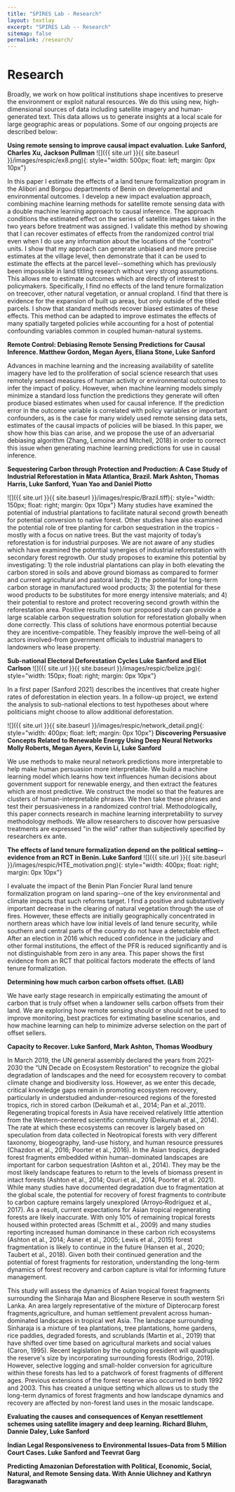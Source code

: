 ```yaml
---
title: "SPIRES Lab - Research"
layout: textlay
excerpt: "SPIRES Lab -- Research"
sitemap: false
permalink: /research/
---
```


# Research
Broadly, we work on how political institutions shape incentives to preserve the environment or exploit natural resources. We do this using new, high-dimensional sources of data including satellite imagery and human-generated text. This data allows us to generate insights at a local scale for large geographic areas or populations. Some of our ongoing projects are described below:

**Using remote sensing to improve causal impact evaluation. Luke Sanford, Charles Xu, Jackson Pullman** ![]({{ site.url }}{{ site.baseurl }}/images/respic/ex8.png){: style="width: 500px; float: left; margin: 0px 10px"}

In this paper I estimate the effects of a land tenure formalization program in the Alibori and Borgou departments of Benin on developmental and environmental outcomes. I develop a new impact evaluation approach, combining machine learning methods for satellite remote sensing data with a double machine learning approach to causal inference. The approach conditions the estimated effect on the series of satellite images taken in the two years before treatment was assigned. I validate this method by showing that I can recover estimates of effects from the randomized control trial even when I do use any information about the locations of the "control" units. I show that my approach can generate unbiased and more precise estimates at the village level, then demonstrate that it can be used to estimate the effects at the parcel level--something which has previously been impossible in land titling research without very strong assumptions. This allows me to estimate outcomes which are directly of interest to policymakers. Specifically, I find no effects of the land tenure formalization on treecover, other natural vegetation, or annual cropland. I find that there is evidence for the expansion of built up areas, but only outside of the titled parcels. I show that standard methods recover biased estimates of these effects. This method can be adapted to improve estimates the effects of many spatially targeted policies while accounting for a host of potential confounding variables common in coupled human-natural systems.

**Remote Control: Debiasing Remote Sensing Predictions for Causal Inference. Matthew Gordon, Megan Ayers, Eliana Stone, Luke Sanford**

Advances in machine learning and the increasing availability of satellite imagery have led to the proliferation of social science research that uses remotely sensed measures of human activity or environmental outcomes to infer the impact of policy. However, when machine learning models simply minimize a standard loss function the predictions they generate will often produce biased estimates when used for causal inference. If the prediction error in the outcome variable is correlated with policy variables or important confounders, as is the case for many widely used remote sensing data sets, estimates of the causal impacts of policies will be biased. In this paper, we show how this bias can arise, and we propose the use of an adversarial debiasing algorithm (Zhang, Lemoine and Mitchell, 2018) in order to correct this issue when generating machine learning predictions for use in causal inference.

**Sequestering Carbon through Protection and Production: A Case Study of Industrial Reforestation in Mata Atlantica, Brazil. Mark Ashton, Thomas Harris, Luke Sanford, Yuan Yao and Daniel Piotto**

![]({{ site.url }}{{ site.baseurl }}/images/respic/Brazil.tiff){: style="width: 150px; float: right; margin: 0px 10px"} Many studies have examined the potential of industrial plantations to facilitate natural second growth beneath for potential conversion to native forest. Other studies have also examined the potential role of tree planting for carbon sequestration in the tropics - mostly with a focus on native trees. But the vast majority of today’s reforestation is for industrial purposes. We are not aware of any studies which have examined the potential synergies of industrial reforestation with secondary forest regrowth. Our study proposes to examine this potential by investigating: 1) the role industrial plantations can play in both elevating the carbon stored in soils and above ground biomass as compared to former and current agricultural and pastoral lands; 2) the potential for long-term carbon storage in manufactured wood products; 3) the potential for these wood products to be substitutes for more energy intensive materials; and 4) their potential to restore and protect recovering second growth within the reforestation area. Positive results from our proposed study can provide a large scalable carbon sequestration solution for reforestation globally when done correctly. This class of solutions have enormous potential because they are incentive-compatible. They feasibly improve the well-being of all actors involved–from government officials to industrial managers to landowners who lease property.

**Sub-national Electoral Deforestation Cycles Luke Sanford and Eliot Carlson** ![]({{ site.url }}{{ site.baseurl }}/images/respic/belize.jpg){: style="width: 150px; float: right; margin: 0px 10px"}

In a first paper (Sanford 2021) describes the incentives that create higher rates of deforestation in election years. In a follow-up project, we extend the analysis to sub-national elections to test hypotheses about where politicians might choose to allow additional deforestation.

![]({{ site.url }}{{ site.baseurl }}/images/respic/network_detail.png){: style="width: 400px; float: left; margin: 0px 10px"} **Discovering Persuasive Concepts Related to Renewable Energy Using Deep Neural Networks Molly Roberts, Megan Ayers, Kevin Li, Luke Sanford**

We use methods to make neural network predictions more interpretable to help make human persuasion more interpretable. We build a machine learning model which learns how text influences human decisions about government support for renewable energy, and then extract the features which are most predictive. We construct the model so that the features are clusters of human-interpretable phrases. We then take these phrases and test their persuasiveness in a randomized control trial. Methodologically, this paper connects research in machine learning interpretability to survey methodology methods. We allow researchers to discover how persuasive treatments are expressed "in the wild" rather than subjectively specified by researchers ex ante.

**The effects of land tenure formalization depend on the political setting--evidence from an RCT in Benin. Luke Sanford** ![]({{ site.url }}{{ site.baseurl }}/images/respic/HTE_motivation.png){: style="width: 400px; float: right; margin: 0px 10px"}

I evaluate the impact of the Benin Plan Foncier Rural land tenure formalization program on land sparing--one of the key environmental and climate impacts that such reforms target. I find a positive and substantively important decrease in the clearing of natural vegetation through the use of fires. However, these effects are initially geographically concentrated in northern areas which have low initial levels of land tenure security, while southern and central parts of the country do not have a detectable effect. After an election in 2016 which reduced confidence in the judiciary and other formal institutions, the effect of the PFR is reduced significantly and is not distinguishable from zero in any area. This paper shows the first evidence from an RCT that political factors moderate the effects of land tenure formalization.


**Determining how much carbon carbon offsets offset. (LAB)**

We have early stage research in empirically estimating the amount of carbon that is truly offset when a landowner sells carbon offsets from their land. We are exploring how remote sensing should or should not be used to improve monitoring, best practices for extimating baseline scenarios, and how machine learning can help to minimize adverse selection on the part of offset sellers.

**Capacity to Recover. Luke Sanford, Mark Ashton, Thomas Woodbury**

In March 2019, the UN general assembly declared the years from 2021-2030 the “UN Decade on Ecosystem Restoration” to recognize the global degradation of landscapes and the need for ecosystem recovery to combat climate change and biodiversity loss. However, as we enter this decade, critical
knowledge gaps remain in promoting ecosystem recovery, particularly in understudied andunder-resourced regions of the forested tropics, rich in stored carbon (Deikumah et al., 2014; Pan et al.,2011). Regenerating tropical forests in Asia have received relatively little attention from the
Western-centered scientific community (Deikumah et al., 2014). The rate at which these ecosystems can recover is largely based on speculation from data collected in Neotropical forests with very different taxonomy, biogeography, land-use history, and human resource pressures (Chazdon et al., 2016; Poorter et al., 2016). In the Asian tropics, degraded forest fragments embedded within human-dominated landscapes
are important for carbon sequestration (Ashton et al., 2014). They may be the most likely landscape features to return to the levels of biomass present in intact forests (Ashton et al., 2014; Osuri et al., 2014, Poorter et al. 2021). While many studies have documented degradation due to fragmentation at the global scale, the potential for recovery of forest fragments to contribute to carbon capture remains largely
unexplored (Arroyo‐Rodríguez et al., 2017). As a result, current expectations for Asian tropical regenerating forests are likely inaccurate. With only 10% of remaining tropical forests housed within protected areas (Schmitt et al., 2009) and many studies reporting increased human dominance in these
carbon rich ecosystems (Ashton et al., 2014; Asner et al., 2005; Lewis et al., 2015) forest fragmentation is likely to continue in the future (Hansen et al., 2020; Taubert et al., 2018). Given both their continued generation and the potential of forest fragments for restoration, understanding the long-term dynamics of forest recovery and carbon capture is vital for informing future management.

This study will assess the dynamics of Asian tropical forest fragments surrounding the Sinharaja Man and Biosphere Reserve in south western Sri Lanka. An area largely representative of the mixture of Dipterocarp forest fragments,agriculture, and human settlement prevalent across human-dominated
landscapes in tropical wet Asia. The landscape surrounding Sinharaja is a mixture of tea plantations, tree plantations, home gardens, rice paddies, degraded forests, and scrublands (Martin et al., 2019) that have shifted over time based on agricultural markets and social values (Caron, 1995). Recent legislation by the outgoing president will quadruple the reserve's size by incorporating surrounding forests (Rodrigo, 2019). However, selective logging and small-holder conversion for agriculture within these forests has led to a patchwork of forest fragments of different ages. Previous extensions of the forest reserve also occurred in both 1992 and 2003. This has created a unique setting which allows us to study the long-term dynamics of forest fragments and how landscape dynamics and recovery are affected by non-forest land uses in the mosaic landscape.

**Evaluating the causes and consequences of Kenyan resettlement schemes using satellite imagery and deep learning. Richard Bluhm, Dannie Daley, Luke Sanford**

**Indian Legal Responsiveness to Environmental Issues–Data from 5 Million Court Cases. Luke Sanford and Teevrat Garg**

**Predicting Amazonian Deforestation with Political, Economic, Social, Natural, and Remote Sensing data. With Annie Ulichney and Kathryn Baragwanath**

<!-- # Research

Our overarching goal is to explore and understand new quantum states of electronic matter on the atomic scale. To do so, we use and develop novel spectroscopic-imaging scanning tunneling microscopy (SI-STM) tools to visualize the relevant quantum mechanical degrees of freedom.

Our goal is to build instruments and develop techniques that enable us to address the questions we find most interesting. This is possible thanks also to Milan's broad background with different research themes and technologies: he learned his trade in [Seamus Davis’ SI-STM lab](http://davisgroup.lassp.cornell.edu/) and with [Felix Baumberger](http://dpmc.unige.ch/gr_baumberger/index.html), and later moved as an [ETH fellow](http://www.ethfellows.ethz.ch/) to [Andreas Wallraff’s qudev lab](http://www.qudev.ethz.ch/) where he investigated coupled cavity arrays in circuit QED. We further have group members with different background and interests, working together on physics and instrumentation.

Here are some themes and techniques that we currently work on:

**Scanning tunneling noise spectroscopy (STNS).** We have developed a novel cryogenic MHz amplifier that allows us to measure not only the average tunneling current, but also its fluctuation! This has many applications: one can detect the fluctuations of the electronic states, peculiar tunneling processes, and shot noise. We have used this instrument to discover charge trapping in the insulating layer of the cuprates, connected to the c-axis mystery, and to measure the doubling of the charge due to Andreev processes to the superfluid in a lead sample.


**Mott physics and high-temperature superconductivity.** Questions of interest include: (i), How does the Mott state collapse upon doping and how is this related to the complex phase diagram of high-temperature superconductors? (ii), What is the strange metal phase seen in correlated electron systems? Is this an exotic long-range entangled state? What is the mechanism of dissipation in that state? (iii), Why is the transition temperature in high-temperature superconductors so high? We have worked on iridates, rhodates, and cuprates.

**Nanofabricated "Smart Tips"**.
![]({{ site.url }}{{ site.baseurl }}/images/respic/SmartTip.png){: style="width: 250px; float: left; margin: 0px  10px"}
One of the  projects back from my job-proposal is to develop nanofabricated STM tips. The idea behind these “smart tips” is to use the technologies that were developed over decades in nanofabrication and make them available for scanning probe by using a nano-device instead of the traditional STM tungsten tip. One gains the flexibility of using different functionalities that are known from the fields of nanofabrication and mesoscopic physics. We are collaborating with the group Simon Groeblacher at TU Delft to realize this concept, benefitting from their unparalleled micro/nano fabrication know how.  A prototype of a smart tip is shown to the left. See publications in Microsyst Nanoeng, Nanotechnology, and PRB.

**Josephson STM.** Josephson STM has the ability to gain insight into spatial variations of the order parameter, or superfluid density. We have managed to, for the first time, use JSTM with atomic resolution on a quantum material.
We have used atomic-resolution Josephson scanning tunneling microscopy to reveal a strongly inhomogeneous superfluid in the iron-based superconductor FeTe0.55Se0.45. The results and their implications are published in Nature.

We also detected and investigated a quite particular YSR state in the same material.

**Ultra-stable SI-STM instrument.**  ![]({{ site.url }}{{ site.baseurl }}/images/respic/STMHead.png){: style="width: 250px; float: right; margin: 0px 10px"}
For SI-STM, having the most stable STM head is key. We have used finite element simulations, good choices in material science, and craftsmanship to build the most stable STM head in the world, to our knowledge. See publication in RSI.


**Strange Metals.** The strange metal phase might be the most mysterious phase of high-temperature superconductors. Here, the electrical resistivity grows linearly with temperature T in large areas of the phase diagram, with a mean free path that diminishes to a fraction of the interatomic distance. T-linear resistivity is often associated with quantum critical points and marginal-Fermi-liquid physics. In strange metals, the mystery seems to go even further: we deal with something that looks like a quantum critical phase over an extended range of the phase diagram instead of cumulating in a point. There exists no consistent theory for strange metals, leading to more adventurous new approaches including the holographic theories that use insights from gravity to explain strange metals (a recent textbook on this was written by our colleagues at Leiden University, Schalm and Zaanen).
We are part of the 'Strange Metal consortium NL' that includes the groups of Hussey, Golden, van Heumen, Zaanen, Schalm, Stoof and Vandoren. 

**Magnetic fluctuations and electron spin resonance.**
![]({{ site.url }}{{ site.baseurl }}/images/respic/SpinFluc.png){: style="width: 70%; float: center; margin: 10px"}

**Twisted bilayer graphene and other material with super-periodicities.**
We have proposed that artificial super-periodicities can lead to improved superconductivity, both because of increased density of states and because of phase space arguments (see image from our SciPost publication below). Perhaps for different reasons, twisted bilayer graphene has been shown to superconduct! We are investigate this material with the groups of Efetov, Baumberger, and van der Molen.

![]({{ site.url }}{{ site.baseurl }}/images/respic/SciPost.png){: style="width: 70%; float: center; margin: 0px"}

### ... and more.
 -->
